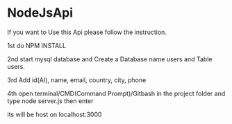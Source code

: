 # NodeJsApi

If you want to Use this Api please follow the instruction.

1st do NPM INSTALL

2nd start mysql database and Create a Database name users and Table users.

3rd Add id(AI), name, email, country, city, phone

4th open terminal/CMD(Command Prompt)/Gitbash in the project folder and type node server.js then enter

its will be host on localhost:3000
